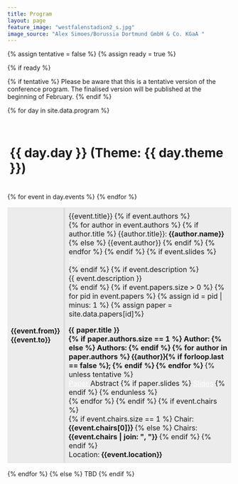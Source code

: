 ```yaml
---
title: Program
layout: page
feature_image: "westfalenstadion2_s.jpg"
image_source: "Alex Simoes/Borussia Dortmund GmbH & Co. KGaA "
---
```


{% assign tentative = false %}
{% assign ready = true %}

{% if ready %}

{% if tentative %}
Please be aware that this is a tentative version of the conference program.
The finalised version will be published at the beginning of February.
{% endif %}

<style>
  td { padding: 8px; 
    border-top: 1px solid #ddd; 
    border-bottom: 1px solid #ddd;
  }
  .left-td {  border-right: 4px solid #ddd; }
  .right-td {  border-left: 4px solid #ddd; }
  .presentation { margin-top: 1em; }
  .btn:focus { outline: 0 !important; }
</style>
{% for day in site.data.program %}

<div style="margin-top:30px;background-color:{{ day.color }};border-radius: 5px 5px 0px 0px;padding-left: 5px;padding-bottom: 20px;padding-top: 1px;"><h1>{{ day.day }} (Theme: {{ day.theme }})</h1></div>
<table class="col-xs-12">
  <tbody>
      {% for event in day.events %}
      <tr {% if event.non-session %} style="background-color:#ececec"{% endif %}>
        <td class="left-td col-xs-1">
          <strong>{{event.from}}</strong><br>
          <strong class="text-muted">{{event.to}}</strong>
        </td>
        <td class="right-td">
          <span class="text-primary lead">{{event.title}}</span>
          {% if event.authors %}
          <br>
          {% for author in event.authors %}
            {% if author.title %} 
              {{author.title}}: <strong>{{author.name}}</strong>
            {% else %}
              {{event.author}}
            {% endif %}      
          {% endfor %}
          {% endif %}
          {% if event.slides %}
            <br>
            <a target="_blank" style="color:white" href="/2019/slides/{{event.slides}}"><label class="btn btn-xs btn-success">
            <span class="glyphicon glyphicon-circle-arrow-down"></span> Slides</label></a> 
            <br>
          {% endif %}
          {% if event.description %}
            <br>
            <span class="text-muted">{{ event.description }}</span>
            <br>
          {% endif %}
          {% if event.papers.size > 0 %}
            {% for pid in event.papers %}
              {% assign id = pid | minus: 1 %}
              {% assign paper = site.data.papers[id]%}
              <div class="presentation">
              <strong>{{ paper.title }}</strong>
              <br>
              <strong class="text-muted">
                {% if paper.authors.size == 1 %}
                Author:
                {% else %}
                Authors:
                {% endif %}
                {% for author in paper.authors %}
                  {{author}}{% if forloop.last == false %}; {% endif %}
                {% endfor %}
              </strong>
              {% unless tentative %}
              <br>
              <a target="_blank" style="color:white" href="{{paper.link}}">
                <label class="btn btn-xs btn-primary"><span class="glyphicon glyphicon-circle-arrow-down"></span> Paper
              </label></a>
              <label class="abstract_btn btn btn-xs btn-info">
                Abstract</label>
              {% if paper.slides %}
              <a target="_blank" style="color:white" href="/2019/slides/papers/{{paper.slides}}">
                <label class="btn btn-xs btn-success"> <span class="glyphicon glyphicon-circle-arrow-down"></span> Slides</label></a> 
              {% endif %}
              <div style="display:none;" class="abstract">
              <div style="margin-left: 30px;margin-top: 10px;" class="bg-warning">{{paper.abstract}}</div>
              </div>
              {% endunless %}
              </div>
            {% endfor %}
          {% endif %}
          {% if event.chairs %}
            <br>
            {% if event.chairs.size == 1 %}
                Chair: <strong>{{event.chairs[0]}}</strong>
            {% else %}
                Chairs: <strong>{{event.chairs | join: ", "}}</strong>
            {% endif %}
          {% endif %}
          <br>
          Location: <strong>{{event.location}}</strong>
        </td>
      </tr>
      {% endfor %}
  </tbody>
</table>
<div stlye="margin-bottom:50px;" class="clearfix"></div>
{% endfor %}
<script>
  $( document ).ready( function() {
    $( ".abstract_btn" ).click( function(event) {
      $( event.target ).siblings( ".abstract" ).slideToggle('fast');
    });
  });
</script>
{% else %}
TBD
{% endif %}

